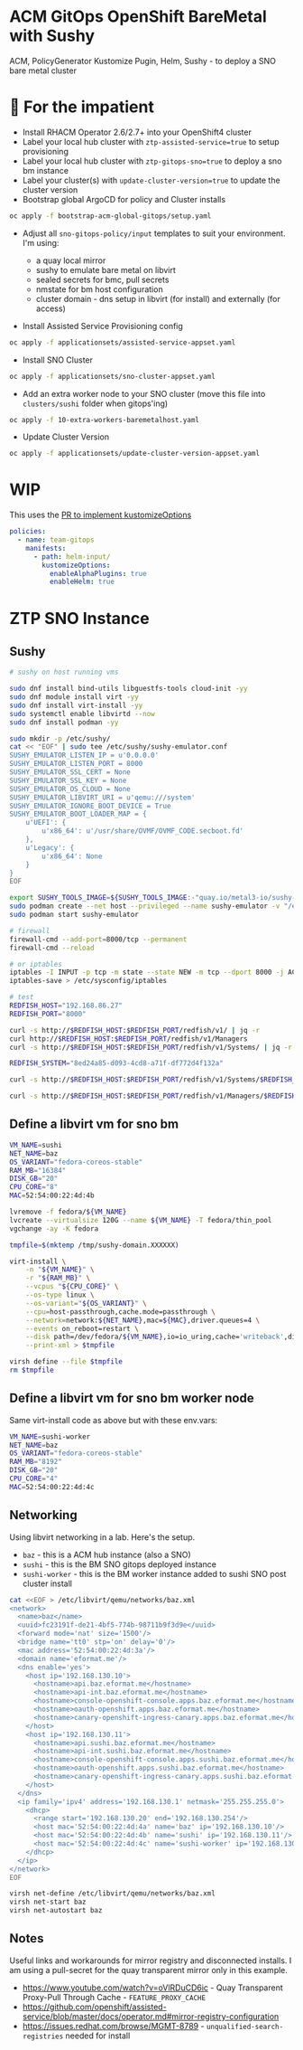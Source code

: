 # ACM GitOps OpenShift BareMetal with Sushy

ACM, PolicyGenerator Kustomize Pugin, Helm, Sushy - to deploy a SNO bare metal cluster

# 🤠 For the impatient

- Install RHACM Operator 2.6/2.7+ into your OpenShift4 cluster
- Label your local hub cluster with `ztp-assisted-service=true` to setup provisioning
- Label your local hub cluster with `ztp-gitops-sno=true` to deploy a sno bm instance
- Label your cluster(s) with `update-cluster-version=true` to update the cluster version
- Bootstrap global ArgoCD for policy and Cluster installs

```bash
oc apply -f bootstrap-acm-global-gitops/setup.yaml
```

- Adjust all `sno-gitops-policy/input` templates to suit your environment. I'm using:
  - a quay local mirror
  - sushy to emulate bare metal on libvirt
  - sealed secrets for bmc, pull secrets
  - nmstate for bm host configuration
  - cluster domain - dns setup in libvirt (for install) and externally (for access)

- Install Assisted Service Provisioning config

```bash
oc apply -f applicationsets/assisted-service-appset.yaml
```

- Install SNO Cluster

```bash
oc apply -f applicationsets/sno-cluster-appset.yaml
```

- Add an extra worker node to your SNO cluster (move this file into `clusters/sushi` folder when gitops'ing)

```bash
oc apply -f 10-extra-workers-baremetalhost.yaml
```

- Update Cluster Version

```bash
oc apply -f applicationsets/update-cluster-version-appset.yaml
```

# WIP

 This uses the [PR to implement kustomizeOptions](https://github.com/open-cluster-management-io/policy-generator-plugin/pull/109)

```yaml
policies:
  - name: team-gitops
    manifests:
      - path: helm-input/
        kustomizeOptions:
          enableAlphaPlugins: true
          enableHelm: true
```

# ZTP SNO Instance

## Sushy

```bash
# sushy on host running vms

sudo dnf install bind-utils libguestfs-tools cloud-init -yy
sudo dnf module install virt -yy
sudo dnf install virt-install -yy
sudo systemctl enable libvirtd --now
sudo dnf install podman -yy

sudo mkdir -p /etc/sushy/
cat << "EOF" | sudo tee /etc/sushy/sushy-emulator.conf
SUSHY_EMULATOR_LISTEN_IP = u'0.0.0.0'
SUSHY_EMULATOR_LISTEN_PORT = 8000
SUSHY_EMULATOR_SSL_CERT = None
SUSHY_EMULATOR_SSL_KEY = None
SUSHY_EMULATOR_OS_CLOUD = None
SUSHY_EMULATOR_LIBVIRT_URI = u'qemu:///system'
SUSHY_EMULATOR_IGNORE_BOOT_DEVICE = True
SUSHY_EMULATOR_BOOT_LOADER_MAP = {
    u'UEFI': {
        u'x86_64': u'/usr/share/OVMF/OVMF_CODE.secboot.fd'
    },
    u'Legacy': {
        u'x86_64': None
    }
}
EOF

export SUSHY_TOOLS_IMAGE=${SUSHY_TOOLS_IMAGE:-"quay.io/metal3-io/sushy-tools"}
sudo podman create --net host --privileged --name sushy-emulator -v "/etc/sushy":/etc/sushy -v "/var/run/libvirt":/var/run/libvirt "${SUSHY_TOOLS_IMAGE}" sushy-emulator -i :: -p 8000 --config /etc/sushy/sushy-emulator.conf
sudo podman start sushy-emulator

# firewall
firewall-cmd --add-port=8000/tcp --permanent
firewall-cmd --reload

# or iptables
iptables -I INPUT -p tcp -m state --state NEW -m tcp --dport 8000 -j ACCEPT
iptables-save > /etc/sysconfig/iptables

# test
REDFISH_HOST="192.168.86.27"
REDFISH_PORT="8000"

curl -s http://$REDFISH_HOST:$REDFISH_PORT/redfish/v1/ | jq -r
curl http://$REDFISH_HOST:$REDFISH_PORT/redfish/v1/Managers
curl -s http://$REDFISH_HOST:$REDFISH_PORT/redfish/v1/Systems/ | jq -r

REDFISH_SYSTEM="8ed24a85-d093-4cd8-a71f-df772d4f132a"

curl -s http://$REDFISH_HOST:$REDFISH_PORT/redfish/v1/Systems/$REDFISH_SYSTEM/ | jq '[{hostname: .Name, manufacturer: .Manufacturer}, {"hardware": {cpu: .ProcessorSummary.Count, memory: .MemorySummary.TotalSystemMemoryGiB}}, {"health": {system: .Status.Health, cpu: .ProcessorSummary.Status.Health, memory: .MemorySummary.Status.Health}}]'

curl -s http://$REDFISH_HOST:$REDFISH_PORT/redfish/v1/Managers/$REDFISH_MANAGER/VirtualMedia/Cd/ | jq  '[{iso_connected: .Inserted}]'
```

## Define a libvirt vm for sno bm

```bash
VM_NAME=sushi
NET_NAME=baz
OS_VARIANT="fedora-coreos-stable"
RAM_MB="16384"
DISK_GB="20"
CPU_CORE="8"
MAC=52:54:00:22:4d:4b

lvremove -f fedora/${VM_NAME}
lvcreate --virtualsize 120G --name ${VM_NAME} -T fedora/thin_pool
vgchange -ay -K fedora

tmpfile=$(mktemp /tmp/sushy-domain.XXXXXX)

virt-install \
    -n "${VM_NAME}" \
    -r "${RAM_MB}" \
    --vcpus "${CPU_CORE}" \
    --os-type linux \
    --os-variant="${OS_VARIANT}" \
    --cpu=host-passthrough,cache.mode=passthrough \
    --network=network:${NET_NAME},mac=${MAC},driver.queues=4 \
    --events on_reboot=restart \
    --disk path=/dev/fedora/${VM_NAME},io=io_uring,cache='writeback',discard='unmap' \
    --print-xml > $tmpfile

virsh define --file $tmpfile
rm $tmpfile
```

## Define a libvirt vm for sno bm worker node

Same virt-install code as above but with these env.vars:

```bash
VM_NAME=sushi-worker
NET_NAME=baz
OS_VARIANT="fedora-coreos-stable"
RAM_MB="8192"
DISK_GB="20"
CPU_CORE="4"
MAC=52:54:00:22:4d:4c
```

## Networking

Using libvirt networking in a lab. Here's the setup.

- `baz` - this is a ACM hub instance (also a SNO)
- `sushi` - this is the BM SNO gitops deployed instance
- `sushi-worker` - this is the BM worker instance added to sushi SNO post cluster install

```bash
cat <<EOF > /etc/libvirt/qemu/networks/baz.xml
<network>
  <name>baz</name>
  <uuid>fc23191f-de21-4bf5-774b-98711b9f3d9e</uuid>
  <forward mode='nat' size='1500'/>
  <bridge name='tt0' stp='on' delay='0'/>
  <mac address='52:54:00:22:4d:3a'/>
  <domain name='eformat.me'/>
  <dns enable='yes'>
    <host ip='192.168.130.10'>
      <hostname>api.baz.eformat.me</hostname>
      <hostname>api-int.baz.eformat.me</hostname>
      <hostname>console-openshift-console.apps.baz.eformat.me</hostname>
      <hostname>oauth-openshift.apps.baz.eformat.me</hostname>
      <hostname>canary-openshift-ingress-canary.apps.baz.eformat.me</hostname>
    </host>
    <host ip='192.168.130.11'>
      <hostname>api.sushi.baz.eformat.me</hostname>
      <hostname>api-int.sushi.baz.eformat.me</hostname>
      <hostname>console-openshift-console.apps.sushi.baz.eformat.me</hostname>
      <hostname>oauth-openshift.apps.sushi.baz.eformat.me</hostname>
      <hostname>canary-openshift-ingress-canary.apps.sushi.baz.eformat.me</hostname>
    </host>
  </dns>
  <ip family='ipv4' address='192.168.130.1' netmask='255.255.255.0'>
    <dhcp>
      <range start='192.168.130.20' end='192.168.130.254'/>
      <host mac='52:54:00:22:4d:4a' name='baz' ip='192.168.130.10'/>
      <host mac='52:54:00:22:4d:4b' name='sushi' ip='192.168.130.11'/>
      <host mac='52:54:00:22:4d:4c' name='sushi-worker' ip='192.168.130.12'/>
    </dhcp>
  </ip>
</network>
EOF

virsh net-define /etc/libvirt/qemu/networks/baz.xml
virsh net-start baz
virsh net-autostart baz
```

## Notes

Useful links and workarounds for mirror registry and disconnected installs. I am using a pull-secret for the quay transparent mirror only in this example.

- https://www.youtube.com/watch?v=oVlRDuCD6ic - Quay Transparent Proxy-Pull Through Cache - `FEATURE_PROXY_CACHE`
- https://github.com/openshift/assisted-service/blob/master/docs/operator.md#mirror-registry-configuration
- https://issues.redhat.com/browse/MGMT-8789 - `unqualified-search-registries` needed for install
